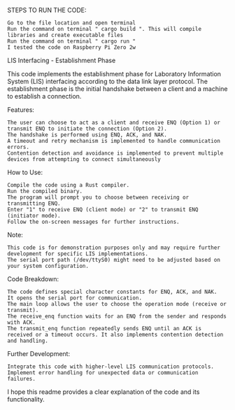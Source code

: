 STEPS TO RUN THE CODE:

    Go to the file location and open terminal
    Run the command on terminal " cargo build ". This will compile libraries and create executable files
    Run the command on terminal " cargo run "
    I tested the code on Raspberry Pi Zero 2w

LIS Interfacing - Establishment Phase

This code implements the establishment phase for Laboratory Information System (LIS) interfacing according to the data link layer protocol. The establishment phase is the initial handshake between a client and a machine to establish a connection.

Features:

    The user can choose to act as a client and receive ENQ (Option 1) or transmit ENQ to initiate the connection (Option 2).
    The handshake is performed using ENQ, ACK, and NAK.
    A timeout and retry mechanism is implemented to handle communication errors.
    Contention detection and avoidance is implemented to prevent multiple devices from attempting to connect simultaneously

How to Use:

    Compile the code using a Rust compiler.
    Run the compiled binary.
    The program will prompt you to choose between receiving or transmitting ENQ.
    Enter "1" to receive ENQ (client mode) or "2" to transmit ENQ (initiator mode).
    Follow the on-screen messages for further instructions.

Note:

    This code is for demonstration purposes only and may require further development for specific LIS implementations.
    The serial port path (/dev/ttyS0) might need to be adjusted based on your system configuration.

Code Breakdown:

    The code defines special character constants for ENQ, ACK, and NAK.
    It opens the serial port for communication.
    The main loop allows the user to choose the operation mode (receive or transmit).
    The receive_enq function waits for an ENQ from the sender and responds with ACK.
    The transmit_enq function repeatedly sends ENQ until an ACK is received or a timeout occurs. It also implements contention detection and handling.

Further Development:

    Integrate this code with higher-level LIS communication protocols.
    Implement error handling for unexpected data or communication failures.

I hope this readme provides a clear explanation of the code and its functionality.
